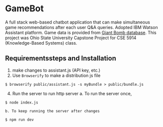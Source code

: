 # GameBot
A full stack web-based chatbot application that can make simultaneous game recommendations after each user Q&A queries. 
Adopted IBM Watson Assistant platform. Game data is provided from [Giant Bomb database](https://www.giantbomb.com/games/).
This project was Ohio State University Capstone Project for CSE 5914 (Knowledge-Based Systems) class.


## Requirementssteps and Installation
1. make changes to assistant.js (API key, etc.)
2. Use `Browserify` to make a distribution js file
```Shell
$ browserify public/assistant.js -s myBundle > public/bundle.js
```

4. Run the server to run http server
    a. To run the server once, 
```Shell
$ node index.js
```
    b. To keep running the server after changes
```Shell
$ npm run dev
```
